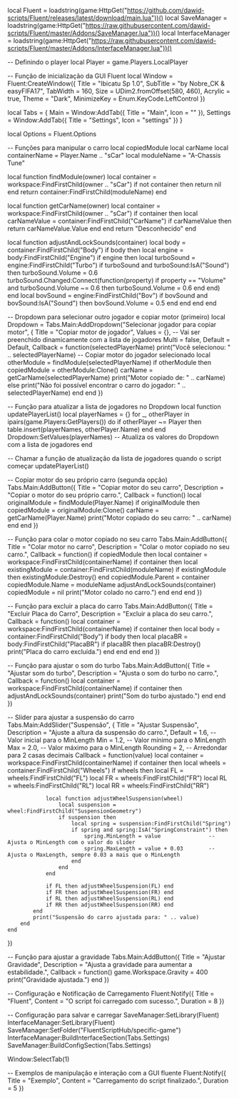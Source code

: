 local Fluent = loadstring(game:HttpGet("https://github.com/dawid-scripts/Fluent/releases/latest/download/main.lua"))()
local SaveManager = loadstring(game:HttpGet("https://raw.githubusercontent.com/dawid-scripts/Fluent/master/Addons/SaveManager.lua"))()
local InterfaceManager = loadstring(game:HttpGet("https://raw.githubusercontent.com/dawid-scripts/Fluent/master/Addons/InterfaceManager.lua"))()

-- Definindo o player
local Player = game.Players.LocalPlayer

-- Função de inicialização da GUI Fluent
local Window = Fluent:CreateWindow({
    Title = "Ibicatu Sp  1.0",
    SubTitle = "by Nobre_CK & easyFIFA17",
    TabWidth = 160,
    Size = UDim2.fromOffset(580, 460),
    Acrylic = true,
    Theme = "Dark",
    MinimizeKey = Enum.KeyCode.LeftControl
})

local Tabs = {
    Main = Window:AddTab({ Title = "Main", Icon = "" }),
    Settings = Window:AddTab({ Title = "Settings", Icon = "settings" })
}

local Options = Fluent.Options

-- Funções para manipular o carro
local copiedModule
local carName
local containerName = Player.Name .. "sCar"
local moduleName = "A-Chassis Tune"

local function findModule(owner)
    local container = workspace:FindFirstChild(owner .. "sCar")
    if not container then return nil end
    return container:FindFirstChild(moduleName)
end

local function getCarName(owner)
    local container = workspace:FindFirstChild(owner .. "sCar")
    if container then
        local carNameValue = container:FindFirstChild("CarName")
        if carNameValue then return carNameValue.Value end
    end
    return "Desconhecido"
end

local function adjustAndLockSounds(container)
    local body = container:FindFirstChild("Body")
    if body then
        local engine = body:FindFirstChild("Engine")
        if engine then
            local turboSound = engine:FindFirstChild("Turbo")
            if turboSound and turboSound:IsA("Sound") then
                turboSound.Volume = 0.6
                turboSound.Changed:Connect(function(property)
                    if property == "Volume" and turboSound.Volume ~= 0.6 then
                        turboSound.Volume = 0.6
                    end
                end)
            end
            local bovSound = engine:FindFirstChild("Bov")
            if bovSound and bovSound:IsA("Sound") then
                bovSound.Volume = 0.5
            end
        end
    end
end

-- Dropdown para selecionar outro jogador e copiar motor (primeiro)
local Dropdown = Tabs.Main:AddDropdown("Selecionar jogador para copiar motor", { 
    Title = "Copiar motor de jogador",
    Values = {},  -- Vai ser preenchido dinamicamente com a lista de jogadores
    Multi = false,
    Default = Default,
    Callback = function(selectedPlayerName)
        print("Você selecionou: " .. selectedPlayerName)
        -- Copiar motor do jogador selecionado
        local otherModule = findModule(selectedPlayerName)
        if otherModule then
            copiedModule = otherModule:Clone()
            carName = getCarName(selectedPlayerName)
            print("Motor copiado de: " .. carName)
        else
            print("Não foi possível encontrar o carro do jogador: " .. selectedPlayerName)
        end
    end
})

-- Função para atualizar a lista de jogadores no Dropdown
local function updatePlayerList()
    local playerNames = {}
    for _, otherPlayer in ipairs(game.Players:GetPlayers()) do
        if otherPlayer ~= Player then
            table.insert(playerNames, otherPlayer.Name)
        end
    end
    Dropdown:SetValues(playerNames)  -- Atualiza os valores do Dropdown com a lista de jogadores
end

-- Chamar a função de atualização da lista de jogadores quando o script começar
updatePlayerList()

-- Copiar motor do seu próprio carro (segunda opção)
Tabs.Main:AddButton({
    Title = "Copiar motor do seu carro",
    Description = "Copiar o motor do seu próprio carro.",
    Callback = function()
        local originalModule = findModule(Player.Name)
        if originalModule then
            copiedModule = originalModule:Clone()
            carName = getCarName(Player.Name)
            print("Motor copiado do seu carro: " .. carName)
        end
    end
})

-- Função para colar o motor copiado no seu carro
Tabs.Main:AddButton({
    Title = "Colar motor no carro",
    Description = "Colar o motor copiado no seu carro.",
    Callback = function()
        if copiedModule then
            local container = workspace:FindFirstChild(containerName)
            if container then
                local existingModule = container:FindFirstChild(moduleName)
                if existingModule then existingModule:Destroy() end
                copiedModule.Parent = container
                copiedModule.Name = moduleName
                adjustAndLockSounds(container)
                copiedModule = nil
                print("Motor colado no carro.")
            end
        end
    end
})

-- Função para excluir a placa do carro
Tabs.Main:AddButton({
    Title = "Excluir Placa do Carro",
    Description = "Excluir a placa do seu carro.",
    Callback = function()
        local container = workspace:FindFirstChild(containerName)
        if container then
            local body = container:FindFirstChild("Body")
            if body then
                local placaBR = body:FindFirstChild("PlacaBR")
                if placaBR then
                    placaBR:Destroy()
                    print("Placa do carro excluída.")
                end
            end
        end
    end
})

-- Função para ajustar o som do turbo
Tabs.Main:AddButton({
    Title = "Ajustar som do turbo",
    Description = "Ajusta o som do turbo no carro.",
    Callback = function()
        local container = workspace:FindFirstChild(containerName)
        if container then
            adjustAndLockSounds(container)
            print("Som do turbo ajustado.")
        end
    end
})

-- Slider para ajustar a suspensão do carro
Tabs.Main:AddSlider("Suspensão", {
    Title = "Ajustar Suspensão",
    Description = "Ajuste a altura da suspensão do carro.",
    Default = 1.6,  -- Valor inicial para o MinLength
    Min = 1.2,      -- Valor mínimo para o MinLength
    Max = 2.0,      -- Valor máximo para o MinLength
    Rounding = 2,    -- Arredondar para 2 casas decimais
    Callback = function(value)
        local container = workspace:FindFirstChild(containerName)
        if container then
            local wheels = container:FindFirstChild("Wheels")
            if wheels then
                local FL = wheels:FindFirstChild("FL")
                local FR = wheels:FindFirstChild("FR")
                local RL = wheels:FindFirstChild("RL")
                local RR = wheels:FindFirstChild("RR")

                local function adjustWheelSuspension(wheel)
                    local suspension = wheel:FindFirstChild("SuspensionGeometry")
                    if suspension then
                        local spring = suspension:FindFirstChild("Spring")
                        if spring and spring:IsA("SpringConstraint") then
                            spring.MinLength = value               -- Ajusta o MinLength com o valor do slider
                            spring.MaxLength = value + 0.03        -- Ajusta o MaxLength, sempre 0.03 a mais que o MinLength
                        end
                    end
                end

                if FL then adjustWheelSuspension(FL) end
                if FR then adjustWheelSuspension(FR) end
                if RL then adjustWheelSuspension(RL) end
                if RR then adjustWheelSuspension(RR) end
            end
            print("Suspensão do carro ajustada para: " .. value)
        end
    end
})

-- Função para ajustar a gravidade
Tabs.Main:AddButton({
    Title = "Ajustar Gravidade",
    Description = "Ajusta a gravidade para aumentar a estabilidade.",
    Callback = function()
        game.Workspace.Gravity = 400
        print("Gravidade ajustada.")
    end
})

-- Configuração e Notificação de Carregamento
Fluent:Notify({
    Title = "Fluent",
    Content = "O script foi carregado com sucesso.",
    Duration = 8
})

-- Configuração para salvar e carregar
SaveManager:SetLibrary(Fluent)
InterfaceManager:SetLibrary(Fluent)
SaveManager:SetFolder("FluentScriptHub/specific-game")
InterfaceManager:BuildInterfaceSection(Tabs.Settings)
SaveManager:BuildConfigSection(Tabs.Settings)

Window:SelectTab(1)

-- Exemplos de manipulação e interação com a GUI fluente
Fluent:Notify({
    Title = "Exemplo",
    Content = "Carregamento do script finalizado.",
    Duration = 5
})
